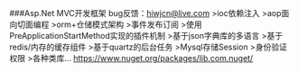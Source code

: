 ###Asp.Net MVC开发框架 bug反馈：<hiwjcn@live.com>
	>ioc依赖注入
	>aop面向切面编程
	>orm+仓储模式架构
	>事件发布订阅
	>使用PreApplicationStartMethod实现的插件机制
	>基于json字典库的多语言
	>基于redis/内存的缓存组件
	>基于quartz的后台任务
	>Mysql存储Session
	>身份验证权限
	>各种类库...
https://www.nuget.org/packages/lib.com.nuget/
